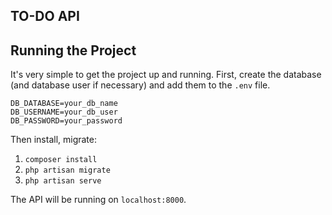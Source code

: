 ## TO-DO  API



## Running the Project

It's very simple to get the project up and running. First, create the database (and database
user if necessary) and add them to the `.env` file.

```
DB_DATABASE=your_db_name
DB_USERNAME=your_db_user
DB_PASSWORD=your_password
```

Then install, migrate:

1. `composer install`
2. `php artisan migrate`
3. `php artisan serve`

The API will be running on `localhost:8000`.